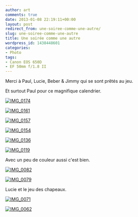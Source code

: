 ```yaml
---
author: art
comments: true
date: 2013-01-08 22:19:11+00:00
layout: post
redirect_from: une-soiree-comme-une-autre/
slug: une-soiree-comme-une-autre
title: Une soirée comme une autre
wordpress_id: 1438448601
categories:
- Photo
tags:
- Canon EOS 650D
- EF 50mm f/1.8 II
---
```


Merci à Paul, Lucie, Beber & Jimmy qui se sont prêtés au jeu.

Et surtout Paul pour ce magnifique calendrier.

[![IMG_0174](https://static.irz.fr/2013/01/IMG_0174-1024x682.jpg)](https://static.irz.fr/2013/01/IMG_0174.jpg)

[![IMG_0161](https://static.irz.fr/2013/01/IMG_0161-1024x682.jpg)](https://static.irz.fr/2013/01/IMG_0161.jpg)

[![IMG_0157](https://static.irz.fr/2013/01/IMG_0157-1024x682.jpg)](https://static.irz.fr/2013/01/IMG_0157.jpg)

[![IMG_0154](https://static.irz.fr/2013/01/IMG_0154-1024x682.jpg)](https://static.irz.fr/2013/01/IMG_0154.jpg)

[![IMG_0136](https://static.irz.fr/2013/01/IMG_0136-1024x682.jpg)](https://static.irz.fr/2013/01/IMG_0136.jpg)

[![IMG_0119](https://static.irz.fr/2013/01/IMG_0119-1024x682.jpg)](https://static.irz.fr/2013/01/IMG_0119.jpg)

Avec un peu de couleur aussi c'est bien.

[![IMG_0082](https://static.irz.fr/2013/01/IMG_0082-1024x682.jpg)](https://static.irz.fr/2013/01/IMG_0082.jpg)

[![IMG_0079](https://static.irz.fr/2013/01/IMG_0079-1024x682.jpg)](https://static.irz.fr/2013/01/IMG_0079.jpg)

Lucie et le jeu des chapeaux.

[![IMG_0071](https://static.irz.fr/2013/01/IMG_0071-1024x682.jpg)](https://static.irz.fr/2013/01/IMG_0071.jpg)

[![IMG_0062](https://static.irz.fr/2013/01/IMG_0062-1024x682.jpg)](https://static.irz.fr/2013/01/IMG_0062.jpg)
